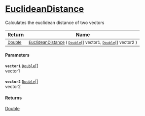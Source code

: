 # [EuclideanDistance](./DtwPy-EuclideanDistance.md)

Calculates the euclidean distance of two vectors

| Return | Name | 
| --- | --- | 
| <sub>[Double](https://docs.microsoft.com/en-us/dotnet/api/System.Double)</sub> | <sub>[EuclideanDistance](./DtwPy-EuclideanDistance.md) ( [`Double`](https://docs.microsoft.com/en-us/dotnet/api/System.Double)[] vector1, [`Double`](https://docs.microsoft.com/en-us/dotnet/api/System.Double)[] vector2 )</sub> | 


#### Parameters
**`vector1`**  [`Double`](https://docs.microsoft.com/en-us/dotnet/api/System.Double)[]<br>vector1<br><br>**`vector2`**  [`Double`](https://docs.microsoft.com/en-us/dotnet/api/System.Double)[]<br>vector2
#### Returns
[Double](https://docs.microsoft.com/en-us/dotnet/api/System.Double)<br>

